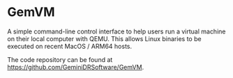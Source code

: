 # GemVM

A simple command-line control interface to help users run a virtual machine
on their local computer with QEMU. This allows Linux binaries to be executed
on recent MacOS / ARM64 hosts.

The code repository can be found at https://github.com/GeminiDRSoftware/GemVM.
